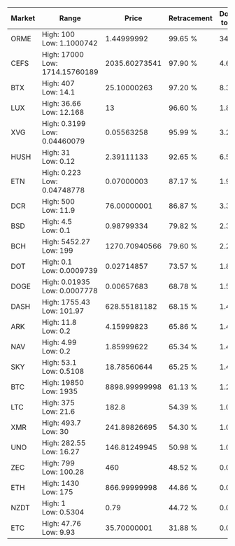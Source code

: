 | Market | Range | Price| Retracement | Doubles to 50% |
| --- | --- | --- | --- | --- |
| ORME | High: 100<br />Low: 1.1000742 | 1.44999992 | 99.65 % | 34.86 |
| CEFS | High: 17000<br />Low: 1714.15760189 | 2035.60273541 | 97.90 % | 4.60 |
| BTX | High: 407<br />Low: 14.1 | 25.10000263 | 97.20 % | 8.39 |
| LUX | High: 36.66<br />Low: 12.168 | 13 | 96.60 % | 1.88 |
| XVG | High: 0.3199<br />Low: 0.04460079 | 0.05563258 | 95.99 % | 3.28 |
| HUSH | High: 31<br />Low: 0.12 | 2.39111133 | 92.65 % | 6.51 |
| ETN | High: 0.223<br />Low: 0.04748778 | 0.07000003 | 87.17 % | 1.93 |
| DCR | High: 500<br />Low: 11.9 | 76.00000001 | 86.87 % | 3.37 |
| BSD | High: 4.5<br />Low: 0.1 | 0.98799334 | 79.82 % | 2.33 |
| BCH | High: 5452.27<br />Low: 199 | 1270.70940566 | 79.60 % | 2.22 |
| DOT | High: 0.1<br />Low: 0.0009739 | 0.02714857 | 73.57 % | 1.86 |
| DOGE | High: 0.01935<br />Low: 0.0007778 | 0.00657683 | 68.78 % | 1.53 |
| DASH | High: 1755.43<br />Low: 101.97 | 628.55181182 | 68.15 % | 1.48 |
| ARK | High: 11.8<br />Low: 0.2 | 4.15999823 | 65.86 % | 1.44 |
| NAV | High: 4.99<br />Low: 0.2 | 1.85999622 | 65.34 % | 1.40 |
| SKY | High: 53.1<br />Low: 0.5108 | 18.78560644 | 65.25 % | 1.43 |
| BTC | High: 19850<br />Low: 1935 | 8898.99999998 | 61.13 % | 1.22 |
| LTC | High: 375<br />Low: 21.6 | 182.8 | 54.39 % | 1.08 |
| XMR | High: 493.7<br />Low: 30 | 241.89826695 | 54.30 % | 1.08 |
| UNO | High: 282.55<br />Low: 16.27 | 146.81249945 | 50.98 % | 1.02 |
| ZEC | High: 799<br />Low: 100.28 | 460 | 48.52 % | 0.00 |
| ETH | High: 1430<br />Low: 175 | 866.99999998 | 44.86 % | 0.00 |
| NZDT | High: 1<br />Low: 0.5304 | 0.79 | 44.72 % | 0.00 |
| ETC | High: 47.76<br />Low: 9.93 | 35.70000001 | 31.88 % | 0.00 |
